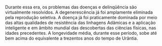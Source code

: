 ﻿Durante essa era, os problemas das doenças e delinqüência são virtualmente resolvidos. A degenerescência já foi amplamente eliminada pela reprodução seletiva. A doença já foi praticamente dominada por meio das altas qualidades de resistência das linhagens Adâmicas e a aplicação inteligente e em âmbito mundial das descobertas das ciências físicas, nas idades precedentes. A longevidade média, durante esse período, sobe até bem acima do equivalente a trezentos anos do tempo de Urântia.